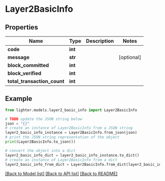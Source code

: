 # Layer2BasicInfo


## Properties

Name | Type | Description | Notes
------------ | ------------- | ------------- | -------------
**code** | **int** |  | 
**message** | **str** |  | [optional] 
**block_committed** | **int** |  | 
**block_verified** | **int** |  | 
**total_transaction_count** | **int** |  | 

## Example

```python
from lighter.models.layer2_basic_info import Layer2BasicInfo

# TODO update the JSON string below
json = "{}"
# create an instance of Layer2BasicInfo from a JSON string
layer2_basic_info_instance = Layer2BasicInfo.from_json(json)
# print the JSON string representation of the object
print(Layer2BasicInfo.to_json())

# convert the object into a dict
layer2_basic_info_dict = layer2_basic_info_instance.to_dict()
# create an instance of Layer2BasicInfo from a dict
layer2_basic_info_from_dict = Layer2BasicInfo.from_dict(layer2_basic_info_dict)
```
[[Back to Model list]](../README.md#documentation-for-models) [[Back to API list]](../README.md#documentation-for-api-endpoints) [[Back to README]](../README.md)


